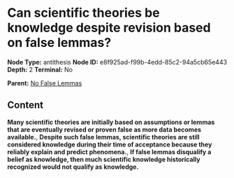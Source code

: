 # Can scientific theories be knowledge despite revision based on false lemmas?

**Node Type:** antithesis
**Node ID:** e8f925ad-f99b-4edd-85c2-94a5cb65e443
**Depth:** 2
**Terminal:** No

**Parent:** [No False Lemmas](no-false-lemmas.md)

## Content

**Many scientific theories are initially based on assumptions or lemmas that are eventually revised or proven false as more data becomes available.**, **Despite such false lemmas, scientific theories are still considered knowledge during their time of acceptance because they reliably explain and predict phenomena.**, **If false lemmas disqualify a belief as knowledge, then much scientific knowledge historically recognized would not qualify as knowledge.**
